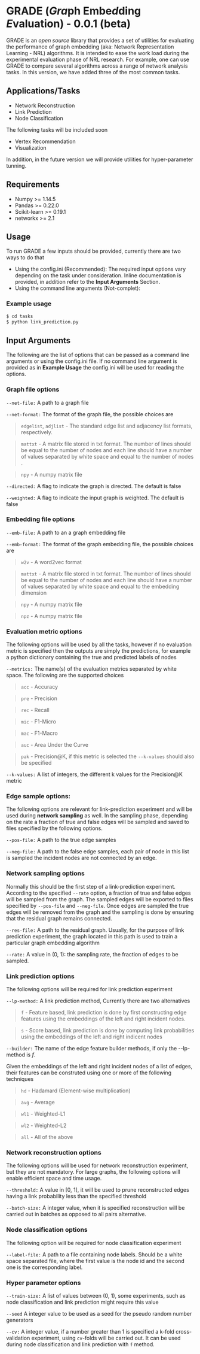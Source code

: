 # GRADE (*Gra*ph Embe*d*ding *E*valuation) - 0.0.1 (beta)

GRADE is an *open source* library that provides a set of utilities for evaluating the performance of graph embedding (aka: Network Representation Learning - NRL) algorithms. It is intended to ease the work load during the experimental evaluation phase of NRL research. For example, one can use GRADE to compare several algorithms across a range of network analysis tasks. In this version, we have added three of the most common tasks.

## Applications/Tasks

- Network Reconstruction
- Link Prediction
- Node Classification

The following tasks will be included soon

- Vertex Recommendation
- Visualization

In addition, in the future version we will provide utilities for hyper-parameter tunning.

## Requirements

- Numpy >= 1.14.5
- Pandas >= 0.22.0
- Scikit-learn >= 0.19.1
- networkx >= 2.1

## Usage

To run GRADE a few inputs should be provided, currently there are two ways to do that

- Using the config.ini (Recommended): The required input options vary depending on the task under consideration. Inline documentation is provided, in addition refer to the **Input Arguments** Section. 
- Using the command line arguments (Not-complet):

### Example usage
```sh
$ cd tasks
$ python link_prediction.py
```

## Input Arguments

The following are the list of options that can be passed as a command line arguments or using the config.ini file. If no command line argument is provided as in **Example Usage** the config.ini will be used for reading the options.

### Graph file options
`--net-file:` 
A path to a graph file 

`--net-format:`
The format of the graph file, the possible choices are
>`edgelist`, `adjlist` - The standard edge list and adjacency list formats, respectively. 

>`mattxt` - A matrix file stored in txt format. The number of lines should be equal to the number of nodes and each line should have a number of values separated by white space and equal to the number of nodes .

>`npy` - A numpy matrix file

`--directed:`
A flag to indicate the graph is directed. The default is false

`--weighted:`
A flag to indicate the input graph is weighted. The default is false

### Embedding file options
`--emb-file:`
A path to an a graph embedding file

`--emb-format:`
The format of the graph embedding file, the possible choices are

>`w2v` - A word2vec format

>`mattxt` - A matrix file stored in txt format. The number of lines should be equal to the number of nodes and each line should have a number of values separated by white space and equal to the embedding dimension

>`npy` - A numpy matrix file

>`npz` - A numpy matrix file

### Evaluation metric options
The following options will be used by all the tasks, however if no evaluation metric is specified then the outputs are simply the predictions, for example a python dictionary containing the true and predicted labels of nodes

`--metrics:`
The name(s) of the evaluation metrics separated by white space. The following are the supported choices

>`acc` - Accuracy

>`pre` - Precision

>`rec` - Recall

>`mic` - F1-Micro

>`mac` - F1-Macro

>`auc` - Area Under the Curve

>`pak` - Precision@K, if this metric is selected the `--k-values` should also be specified

`--k-values:`
A list of integers, the different k values for the Precision@K metric

### Edge sample options:
The following options are relevant for link-prediction experiment and will be used during **network sampling** as well. In the sampling phase, depending on the rate a fraction of true and false edges will be sampled and saved to files specified by the following options.

`--pos-file:`
A path to the true edge samples

`--neg-file:`
A path to the false edge samples, each pair of node in this list is sampled the incident nodes are not connected by an edge.

### Network sampling options
Normally this should be the first step of a link-prediction experiment. According to the specified `--rate` option, a fraction of true and false edges will be sampled from the graph. The sampled edges will be exported to files specified by `--pos-file` and `--neg-file`. Once edges are sampled the true edges will be removed from the graph and the sampling is done by ensuring that the residual graph remains connected.

`--res-file:`
A path to the residual graph. Usually, for the purpose of link prediction experiment, the graph located in this path is used to train a particular graph embedding algorithm

`--rate:`
A value in (0, 1): the sampling rate, the fraction of edges to be sampled.

### Link prediction options
The following options will be required for link prediction experiment

`--lp-method:` 
A link prediction method, Currently there are two alternatives

>`f` - Feature based, link prediction is done by first constructing edge features using the embeddings of the left and right incident nodes.

>`s` - Score based, link prediction is done by computing link probabilities using the embeddings of the left and right indicent nodes

`--builder:`
The name of the edge feature builder methods, if only the --lp-method is *f*.

Given the embeddings of the left and right incident nodes of a list of edges, their features can be construted using one or more of the following techniques

>`hd` - Hadamard (Element-wise multiplication)

>`avg` - Average

>`wl1` - Weighted-L1

>`wl2` - Weighted-L2

>`all` - All of the above

### Network reconstruction options
The following options will be used for network reconstruction experiment, but they are not mandatory. For large graphs, the following options will enable efficient space and time usage.

`--threshold:`
A value in [0, 1], it will be used to prune reconstructed edges having a link probability less than the specified threshold

`--batch-size:`
A integer value, when it is specified reconstruction will be carried out in batches as opposed to all pairs alternative.

### Node classification options
The following option will be required for node classification experiment

`--label-file:`
A path to a file containing node labels. Should be a white space separated file, where the first value is the node id and the second one is the corresponding label.

### Hyper parameter options
`--train-size:`
A list of values between (0, 1), some experiments, such as node classification and link prediction might require this value

`--seed`
A integer value to be used as a seed for the pseudo random number generators

`--cv:`
A integer value, if a number greater than 1 is specified a k-fold cross-validation experiment, using `cv`-folds will be carried out. It can be used during node classification and link prediction with `f` method.